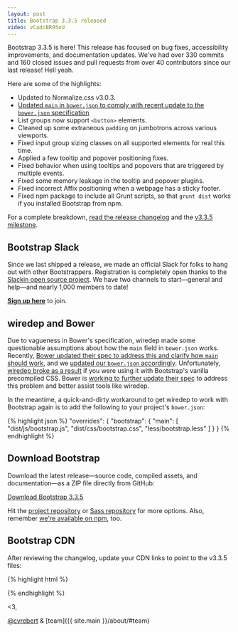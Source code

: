 ```yaml
---
layout: post
title: Bootstrap 3.3.5 released
video: vCadcBR95oU
---
```


Bootstrap 3.3.5 is here! This release has focused on bug fixes, accessibility improvements, and documentation updates. We've had over 330 commits and 160 closed issues and pull requests from over 40 contributors since our last release! Hell yeah.

Here are some of the highlights:

- Updated to Normalize.css v3.0.3.
- [Updated `main` in `bower.json` to comply with recent update to the `bower.json` specification](https://github.com/twbs/bootstrap/pull/16359)
- List groups now support `<button>` elements.
- Cleaned up some extraneous `padding` on jumbotrons across various viewports.
- Fixed input group sizing classes on all supported elements for real this time.
- Applied a few tooltip and popover positioning fixes.
- Fixed behavior when using tooltips and popovers that are triggered by multiple events.
- Fixed some memory leakage in the tooltip and popover plugins.
- Fixed incorrect Affix positioning when a webpage has a sticky footer.
- Fixed npm package to include all Grunt scripts, so that `grunt dist` works if you installed Bootstrap from npm.

For a complete breakdown, [read the release changelog](https://github.com/twbs/bootstrap/releases/tag/v3.3.5) and the [v3.3.5 milestone](https://github.com/twbs/bootstrap/issues?q=milestone%3Av3.3.5+is%3Aclosed).

## Bootstrap Slack

Since we last shipped a release, we made an official Slack for folks to hang out with other Bootstrappers. Registration is completely open thanks to the [Slackin open source project](https://github.com/rauchg/slackin). We have two channels to start—general and help—and nearly 1,000 members to date!

**[Sign up here](https://bootstrap-slack.herokuapp.com/)** to join.

## wiredep and Bower

Due to vagueness in Bower's specification, wiredep made some questionable assumptions about how the `main` field in `bower.json` works. Recently, [Bower updated their spec to address this and clarify how `main` should work](https://github.com/bower/spec/pull/43), and we [updated our `bower.json` accordingly](https://github.com/twbs/bootstrap/pull/16359). Unfortunately, [wiredep broke as a result](https://github.com/twbs/bootstrap/issues/16663) if you were using it with Bootstrap's vanilla precompiled CSS. Bower is [working to further update their spec](https://github.com/bower/spec/issues/47) to address this problem and better assist tools like wiredep.

In the meantime, a quick-and-dirty workaround to get wiredep to work with Bootstrap again is to add the following to your project's `bower.json`:

{% highlight json %}
"overrides": {
  "bootstrap": {
    "main": [
      "dist/js/bootstrap.js",
      "dist/css/bootstrap.css",
      "less/bootstrap.less"
    ]
  }
}
{% endhighlight %}

## Download Bootstrap

Download the latest release—source code, compiled assets, and documentation—as a ZIP file directly from GitHub:

<a class="btn-link" href="https://github.com/twbs/bootstrap/archive/v3.3.5.zip">Download Bootstrap 3.3.5</a>

Hit the [project repository](https://github.com/twbs/bootstrap) or [Sass repository](https://github.com/twbs/bootstrap-sass) for more options. Also, remember [we're available on npm](https://www.npmjs.com/package/bootstrap), too.

## Bootstrap CDN

After reviewing the changelog, update your CDN links to point to the v3.3.5 files:

{% highlight html %}
<!-- Latest compiled and minified CSS -->
<link rel="stylesheet" href="https://maxcdn.bootstrapcdn.com/bootstrap/3.3.5/css/bootstrap.min.css">

<!-- Optional theme -->
<link rel="stylesheet" href="https://maxcdn.bootstrapcdn.com/bootstrap/3.3.5/css/bootstrap-theme.min.css">

<!-- Latest compiled and minified JavaScript -->
<script src="https://maxcdn.bootstrapcdn.com/bootstrap/3.3.5/js/bootstrap.min.js"></script>
{% endhighlight %}

<3,

[@cvrebert](https://github.com/cvrebert) & [team]({{ site.main }}/about/#team)
